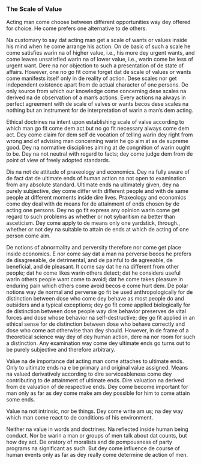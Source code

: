 ### The Scale of Value

Acting man come choose between different opportunities way dey offered for choice. He come prefers one alternative to de others.

Na customary to say dat acting man get a scale of wants or values inside his mind when he come arrange his action. On de basic of such a scale he come satisfies warin na of higher value, i.e., his more dey urgent wants, and come leaves unsatisfied warin na of lower value, i.e., warin come be less of urgent want. Dere na nor objection to such a presentation of de state of affairs. However, one no go fit come forget dat de scale of values or wants come manifests itself only in de reality of action. Dese scales  nor get independent existence apart from de actual character of one persons. De only source from which our knowledge come concerning dese scales na derived na de observation of a man’s actions. Every actions na always in perfect agreement with de scale of valves or wants becos dese scales na nothing but an instrument for de interpretation of warin a man’s dem acting.

Ethical doctrines na intent upon establishing scale of valve according to which man go fit come dem act but no go fit necessary always come dem act. Dey come claim for dem self de vocation of telling warin dey right from wrong and of advising man concerning warin he go aim at as de supreme good. Dey na normative disciplines aiming at de congnition of warin ought to be. Dey na not neutral with regard to facts; dey come judge dem from de point of view of freely adopted standards.

Dis na not de attitude of praxeology and economics. Dey na fully aware of de fact dat de ultimate ends of human action na not open to examination from any absolute standard. Ultimate ends na ultimately given, dey na purely subjective, dey come differ with different people and with de same people at different moments inside dire lives. Praxeology and economics come dey deal with de means for de attainment of ends chosen by de acting one persons. Dey no go fit express any opinion warin come get regard to such problems as whether or not sybaritism na better than asceticism. Dey come apply to de means only one yardstick, through., whether or not dey na suitable to attain de ends at which de acting of one person come aim. 

De notions of abnormality and perversity therefore nor come get place inside economics. E nor come say dat a man na perverse becos he prefers de disagreeable, de detrimental, and de painful to de agreeable, de beneficial, and de pleasant. It come say dat he na different from other people; dat he come likes warin others detect; dat he considers useful warin others people want come  to avoid; dat he come takes pleasure in enduring pain which others come avoid becos e come hurt dem. De polar notions way de normal and perverse go fit be used anthropologically for de distinction between dose who come dey behave as most people do and outsiders and a typical exceptions; dey go fit come applied biologically for de distinction between dose people way  dire behavior preserves de vital forces and dose whose behavior na self-destructive; dey go fit applied in an ethical sense for de distinction between dose who behave correctly and dose who come act otherwise than dey should. However, in de frame of a theoretical  science way dey of dey human action, dere na nor room for such a distinction. Any examination way come dey ultimate ends go turns out to be purely subjective and therefore arbitrary. 

Value na de importance dat acting man come attaches to ultimate ends. Only to ultimate ends na e be primary and original value assigned. Means na valued derivatively according to dire serviceableness come dey contributing to de attainment of ultimate ends. Dire valuation na derived from de valuation of de respective ends. Dey come become important for man only as far as dey come make am dey possible for him to come attain some ends.

 Value na not intrinsic, nor be things. Dey come write am us; na dey way which man come react to de conditions of his environment.

Neither na value in words and doctrines. Na reflected inside human being conduct. Nor be warin a man or groups of men talk about dat counts, but how dey act. De oratory of moralists and de pompousness of party programs na significant as such. But dey come influence de course of human events only as far as dey really come determine de action of men.
